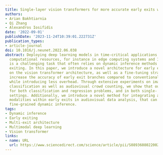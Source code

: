 ```yaml
---
title: Single-layer vision transformers for more accurate early exits with less overhead
authors:
- Arian Bakhtiarnia
- Qi Zhang
- Alexandros Iosifidis
date: '2022-09-01'
publishDate: '2023-11-24T10:39:01.222731Z'
publication_types:
- article-journal
doi: 10.1016/j.neunet.2022.06.038
abstract: Deploying deep learning models in time-critical applications with limited
  computational resources, for instance in edge computing systems and IoT networks,
  is a challenging task that often relies on dynamic inference methods such as early
  exiting. In this paper, we introduce a novel architecture for early exiting based
  on the vision transformer architecture, as well as a fine-tuning strategy that significantly
  increase the accuracy of early exit branches compared to conventional approaches
  while introducing less overhead. Through extensive experiments on image and audio
  classification as well as audiovisual crowd counting, we show that our method works
  for both classification and regression problems, and in both single- and multi-modal
  settings. Additionally, we introduce a novel method for integrating audio and visual
  modalities within early exits in audiovisual data analysis, that can lead to a more
  fine-grained dynamic inference.
tags:
- Dynamic inference
- Early exiting
- Multi-exit architecture
- Multimodal deep learning
- Vision transformer
links:
- name: URL
  url: https://www.sciencedirect.com/science/article/pii/S0893608022002532
---
```

